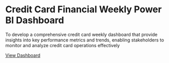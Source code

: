 # Credit Card Financial Weekly Power BI Dashboard

To develop a comprehensive credit
card weekly dashboard that
provide insights into key
performance metrics and trends,
enabling stakeholders to monitor
and analyze credit card operations
effectively

[View Dashboard]([https://app.powerbi.com/view?r=eyJrIjoiODdiN2UwNjAtYTgzYS00YTM5LWI1ODAtZTQ2NDQ5ZmExYzQwIiwidCI6ImQxY2I3NTZlLWFjZDEtNGY2Yi1hYmJlLWZjZWFmMWY0ZmQ3NCJ9])
